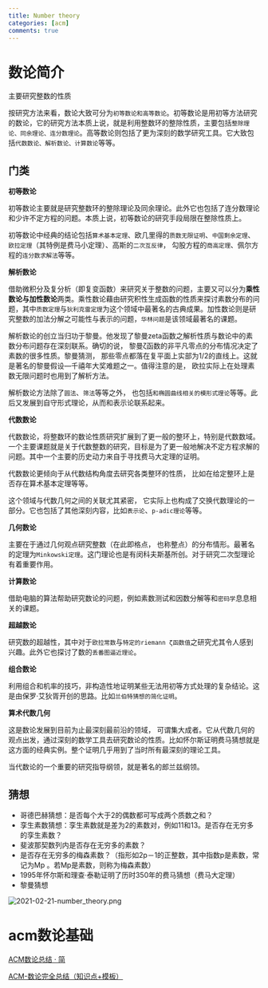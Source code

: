 ```yaml
---
title: Number theory 
categories: [acm]
comments: true
---
```

# 数论简介

主要研究整数的性质

按研究方法来看，数论大致可分为`初等数论和高等数论`。初等数论是用初等方法研究的数论，它的研究方法本质上说，就是利用整数环的整除性质，主要包括`整除理论、同余理论、连分数理论`。高等数论则包括了更为深刻的数学研究工具。它大致包括`代数数论、解析数论、计算数论`等等。

## 门类

**初等数论**

初等数论主要就是研究整数环的整除理论及同余理论。此外它也包括了连分数理论和少许不定方程的问题。本质上说，初等数论的研究手段局限在整除性质上。

初等数论中经典的结论包括`算术基本定理`、欧几里得的`质数无限证明`、`中国剩余定理`、`欧拉定理`（其特例是费马小定理）、高斯的`二次互反律`， 勾股方程的`商高定理`、佩尔方程的`连分数求解法`等等。

**解析数论**

借助微积分及复分析（即复变函数）来研究关于整数的问题，主要又可以分为**乘性数论与加性数论**两类。乘性数论藉由研究积性生成函数的性质来探讨素数分布的问题，其中`质数定理`与`狄利克雷定理`为这个领域中最著名的古典成果。加性数论则是研究整数的加法分解之可能性与表示的问题，`华林问题`是该领域最著名的课题。

解析数论的创立当归功于黎曼。他发现了黎曼zeta函数之解析性质与数论中的素数分布问题存在深刻联系。确切的说， 黎曼ζ函数的非平凡零点的分布情况决定了素数的很多性质。黎曼猜测， 那些零点都落在复平面上实部为1/2的直线上。这就是著名的黎曼假设—千禧年大奖难题之一。值得注意的是， 欧拉实际上在处理素数无限问题时也用到了解析方法。

解析数论方法除了`圆法`、`筛法`等等之外， 也包括`和椭圆曲线相关的模形式理论`等等。此后又发展到自守形式理论，从而和表示论联系起来。

**代数数论**

代数数论，将整数环的数论性质研究扩展到了更一般的整环上，特别是代数数域。一个主要课题就是关于代数整数的研究，目标是为了更一般地解决不定方程求解的问题。其中一个主要的历史动力来自于寻找费马大定理的证明。

代数数论更倾向于从代数结构角度去研究各类整环的性质， 比如在给定整环上是否存在算术基本定理等等。

这个领域与代数几何之间的关联尤其紧密， 它实际上也构成了交换代数理论的一部分。它也包括了其他深刻内容，比如`表示论`、`p-adic理论`等等。

**几何数论**

主要在于通过几何观点研究整数（在此即格点， 也称整点）的分布情形。最著名的定理为`Minkowski定理`。这门理论也是有闵科夫斯基所创。对于研究二次型理论有着重要作用。 

**计算数论**

借助电脑的算法帮助研究数论的问题，例如素数测试和因数分解等和`密码学`息息相关的课题。

**超越数论**

研究数的超越性，其中对于`欧拉常数`与`特定的riemann ζ函数值`之研究尤其令人感到兴趣。此外它也探讨了数的`丢番图逼近理论`。

**组合数论**

利用组合和机率的技巧，非构造性地证明某些无法用初等方式处理的复杂结论。这是由保罗·艾狄胥开创的思路。比如`兰伯特猜想的简化证明`。

**算术代数几何**

这是数论发展到目前为止最深刻最前沿的领域， 可谓集大成者。它从代数几何的观点出发，通过深刻的数学工具去研究数论的性质。比如怀尔斯证明费马猜想就是这方面的经典实例。整个证明几乎用到了当时所有最深刻的理论工具。

当代数论的一个重要的研究指导纲领，就是著名的郎兰兹纲领。

## 猜想
* 哥德巴赫猜想：是否每个大于2的偶数都可写成两个质数之和？
* 孪生素数猜想：孪生素数就是差为2的素数对，例如11和13。是否存在无穷多的孪生素数？
* 斐波那契数列内是否存在无穷多的素数？
* 是否存在无穷多的梅森素数？（指形如2p－1的正整数，其中指数p是素数，常记为Mp 。若Mp是素数，则称为梅森素数）
* 1995年怀尔斯和理查·泰勒证明了历时350年的费马猜想（费马大定理）
* 黎曼猜想

![2021-02-21-number_theory.png](http://jie_xue_du.gitee.io/learn_images_ben/images/beibei_knowledge/2021-02-21-number_theory.png)


# acm数论基础

[ACM数论总结 · 简](https://blog.csdn.net/xieshimao/article/details/6425099)

[ACM-数论完全总结（知识点+模板）](https://blog.csdn.net/weixin_43093481/article/details/82229718)
